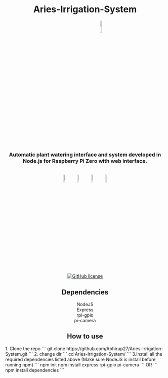 <div align="center">
 <h1>Aries-Irrigation-System</h1>
 <img src="https://user-images.githubusercontent.com/55529237/138548986-d804a1ee-8315-4212-80a7-cd77517caa5d.png" align="center" width="10%" style="max-width: 100%;margin-left: 100px;"></img>
<h3><b>Automatic plant watering interface and system developed in Node.js for Raspberry Pi Zero with web interface.</b></h3>
<br>
 <img src="https://user-images.githubusercontent.com/55529237/138312725-f9512b71-ddfb-4771-82de-d3dcaaf6f403.png" width="8%" ></img> 
 <img src="https://user-images.githubusercontent.com/55529237/138305353-178f1c71-1715-40e5-b720-50a863bacccc.png" width="8%" ></img>
 <img src="https://user-images.githubusercontent.com/55529237/138307534-48783f4c-c0af-49e0-8c09-53b7597f931c.png" width="8%" ></img>
 <img src="https://user-images.githubusercontent.com/55529237/138309405-d9989515-14a6-4093-a3e2-754e9629cad1.png" width="8%" ></img> 
 <br>
<a href="https://github.com/Abhirup27/Aries-Irrigation-System/blob/main/LICENSE" style="max-width: 100%;margin: 10px;"><img alt="GitHub license" src="https://img.shields.io/github/license/Abhirup27/Aries-Irrigation-System?style=for-the-badge"></a>
<h2>Dependencies</h2>
NodeJS
<br>
Express
<br>
rpi-gpio
<br>
pi-camera

<h2>How to use</h2>
</div>
1. Clone the repo
```
git clone https://github.com/Abhirup27/Aries-Irrigation-System.git
```
2. change dir
```
cd Aries-Irrigation-System/
```
3.Install all the required dependencies listed above (Make sure NodeJS is install before running npm)
```
npm init 
npm install express rpi-gpio pi-camera
```
OR
```
npm install dependencies
```

 
